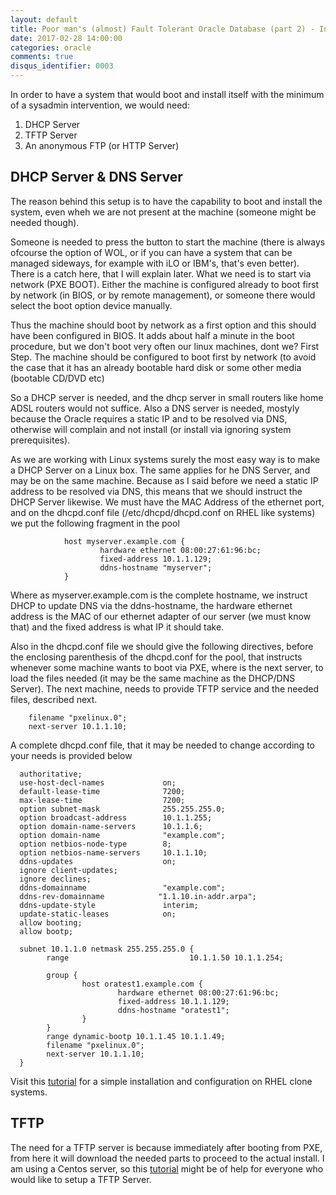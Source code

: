 ```yaml
---
layout: default
title: Poor man's (almost) Fault Tolerant Oracle Database (part 2) - Infrastructure
date: 2017-02-28 14:00:00
categories: oracle
comments: true
disqus_identifier: 0003
---
```


In order to have a system that would boot and install itself with the minimum of a sysadmin intervention, we would need:

1. DHCP Server
2. TFTP Server
3. An anonymous FTP (or HTTP Server)

## DHCP Server & DNS Server

The reason behind this setup is to have the capability to boot and install the system, even wheh we are not present at the machine (someone might be needed though). 

Someone is needed to press the button to start the machine (there is always ofcourse the option of WOL, or if you can have a system that can be managed sideways, for example with iLO or IBM's, that's even better). There is a catch here, that I will explain later. What we need is to start via network (PXE BOOT). Either the machine is configured already to boot first by network (in BIOS, or by remote management), or someone there would select the boot option device manually.

Thus the machine should boot by network as a first option and this should have been configured in BIOS. It adds about half a minute in the boot procedure, but we don't boot very often our linux machines, dont we?
First Step. The machine should be configured to boot first by network (to avoid the case that it has an already bootable hard disk or some other media (bootable CD/DVD etc)

So a DHCP server is needed, and the dhcp server in small routers like home ADSL routers would not suffice. Also a DNS server is needed, mostyly because the Oracle requires a static IP and to be resolved via DNS, otherwise will complain and not install (or install via ignoring system prerequisites).

As we are working with Linux systems surely the most easy way is to make a DHCP Server on a Linux box. The same applies for he DNS Server, and may be on the same machine. Because as I said before we need a static IP address to be resolved via DNS, this means that we should instruct the DHCP Server likewise. We must have the MAC Address of the ethernet port, and on the dhcpd.conf file (/etc/dhcpd/dhcpd.conf on RHEL like systems) we put the following fragment in the pool

                host myserver.example.com {
                        hardware ethernet 08:00:27:61:96:bc;
                        fixed-address 10.1.1.129;
                        ddns-hostname "myserver";
                }
Where as myserver.example.com is the complete hostname, we instruct DHCP to update DNS via the ddns-hostname, the hardware ethernet address is the MAC of our ethernet adapter of our server (we must know that) and the fixed address is what IP it should take. 

Also in the dhcpd.conf file we should give the following directives, before the enclosing parenthesis of the dhcpd.conf for the pool, that instructs whenever some machine wants to boot via PXE, where is the next server, to load the files needed (it may be the same machine as the DHCP/DNS Server). The next machine, needs to provide TFTP service and the needed files, described next.

        filename "pxelinux.0";
        next-server 10.1.1.10;

A complete dhcpd.conf file, that it may be needed to change according to your needs is provided below 

~~~~~
  authoritative;
  use-host-decl-names             on;
  default-lease-time              7200;
  max-lease-time                  7200;
  option subnet-mask              255.255.255.0;
  option broadcast-address        10.1.1.255;
  option domain-name-servers      10.1.1.6;
  option domain-name              "example.com";
  option netbios-node-type        8;
  option netbios-name-servers     10.1.1.10;
  ddns-updates                    on;
  ignore client-updates;
  ignore declines;
  ddns-domainname                 "example.com";
  ddns-rev-domainname            "1.1.10.in-addr.arpa";
  ddns-update-style               interim;
  update-static-leases            on;
  allow booting;
  allow bootp;

  subnet 10.1.1.0 netmask 255.255.255.0 {
        range                           10.1.1.50 10.1.1.254;

        group {
                host oratest1.example.com {
                        hardware ethernet 08:00:27:61:96:bc;
                        fixed-address 10.1.1.129;
                        ddns-hostname "oratest1";
                }
        }
        range dynamic-bootp 10.1.1.45 10.1.1.49;
        filename "pxelinux.0";
        next-server 10.1.1.10;
  }       
~~~~~

Visit this [tutorial](https://tecadmin.net/configuring-dhcp-server-on-centos-redhat/#) for a simple installation and configuration on RHEL clone systems. 

## TFTP

The need for a TFTP server is because immediately after booting from PXE, from here it will download the needed parts to proceed to the actual install.
I am using a Centos server, so this [tutorial](http://www.bo-yang.net/2015/08/31/centos7-install-tftp-server) might be of help for everyone who would like to setup a TFTP Server. 
